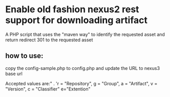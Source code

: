 # Enable old fashion nexus2 rest support for downloading artifact
A PHP script that uses the "maven way" to identify the requested asset and return redirect 301 to the requested asset 

## how to use:
copy the config-sample.php to config.php and update the URL to nexus3 base url
 
 

Accepted values are:" .  'r = "Repository", g = "Group", a = "Artifact", v = "Version", c = "Classifier" e="Extention"